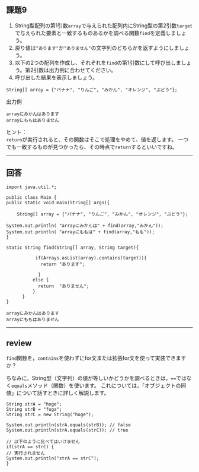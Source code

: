 ## 課題9
1. String型配列の第1引数`array`で与えられた配列内にString型の第2引数`target`で与えられた要素と一致するものあるかを調べる関数`find`を定義しましょう。
2. 戻り値は`"あります"`か`"ありません"`の文字列のどちらかを返すようにしましょう。
3. 以下の2つの配列を作成し、それぞれを`find`の第1引数にして呼び出しましょう。第2引数は出力例に合わせてください。
4. 呼び出した結果を表示しましょう。
```
String[] array = {"バナナ", "りんご", "みかん", "オレンジ", "ぶどう"};
```
出力例
```
arrayにみかんはあります
arrayにももはありません
```
ヒント：  
`return`が実行されると、その関数はそこで処理をやめて、値を返します。
一つでも一致するものが見つかったら、その時点で`return`するといいですね。

---

## 回答
```
import java.util.*;

public class Main {
public static void main(String[] args){

    String[] array = {"バナナ", "りんご", "みかん", "オレンジ", "ぶどう"};

System.out.println( "arrayにみかんは" + find(array,"みかん"));
System.out.println( "arrayにももは" + find(array,"もも"));
}

static String find(String[] array, String target){

           if(Arrays.asList(array).contains(target)){
             return "あります";

            }
          else {
            return  "ありません";
          }
      }
}

arrayにみかんはあります
arrayにももはありません
```
---

## review
`find`関数を，`contains`を使わずにfor文または拡張for文を使って実装できますか？

ちなみに，String型（文字列）の値が等しいかどうかを調べるときは，`==`ではなく`equals`メソッド（関数）を使います。
これについては，「オブジェクトの同値」について話すときに詳しく解説します。
```
String strA = "hoge";
String strB = "fuga";
String strC = new String("hoge");

System.out.println(strA.equals(strB)); // false
System.out.println(strA.equals(strC)); // true

// 以下のように比べてはいけません
if(strA == strC) {
// 実行されません
System.out.println("strA == strC");
}
```